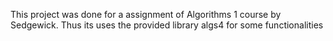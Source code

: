 This project was done for a assignment of Algorithms 1 course by Sedgewick. Thus its uses the provided library algs4 for some functionalities

